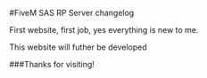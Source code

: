 #FiveM SAS RP Server changelog

First website, first job, yes everything is new to me. 

This website will futher be developed

###Thanks for visiting!
